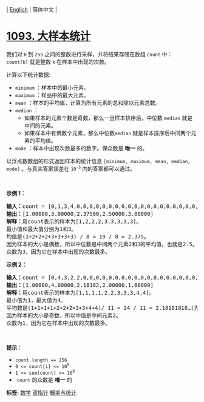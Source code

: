 | [English](README_EN.md) | 简体中文 |

# [1093. 大样本统计](https://leetcode-cn.com/problems/statistics-from-a-large-sample)
<p>我们对&nbsp;<code>0</code>&nbsp;到&nbsp;<code>255</code>&nbsp;之间的整数进行采样，并将结果存储在数组&nbsp;<code>count</code>&nbsp;中：<code>count[k]</code>&nbsp;就是整数&nbsp;<code>k</code> 在样本中出现的次数。</p>

<p>计算以下统计数据:</p>

<ul>
	<li><code>minimum</code>&nbsp;：样本中的最小元素。</li>
	<li><code>maximum</code>&nbsp;：样品中的最大元素。</li>
	<li><code>mean</code>&nbsp;：样本的平均值，计算为所有元素的总和除以元素总数。</li>
	<li><code>median</code>&nbsp;：
	<ul>
		<li>如果样本的元素个数是奇数，那么一旦样本排序后，中位数 <code>median</code> 就是中间的元素。</li>
		<li>如果样本中有偶数个元素，那么中位数<code>median</code> 就是样本排序后中间两个元素的平均值。</li>
	</ul>
	</li>
	<li><code>mode</code>&nbsp;：样本中出现次数最多的数字。保众数是 <strong>唯一</strong> 的。</li>
</ul>

<p>以浮点数数组的形式返回样本的统计信息<em>&nbsp;</em><code>[minimum, maximum, mean, median, mode]</code>&nbsp;。与真实答案误差在<em>&nbsp;</em><code>10<sup>-5</sup></code><em>&nbsp;</em>内的答案都可以通过。</p>

<p>&nbsp;</p>

<p><strong>示例 1：</strong></p>

<pre>
<strong>输入：</strong>count = [0,1,3,4,0,0,0,0,0,0,0,0,0,0,0,0,0,0,0,0,0,0,0,0,0,0,0,0,0,0,0,0,0,0,0,0,0,0,0,0,0,0,0,0,0,0,0,0,0,0,0,0,0,0,0,0,0,0,0,0,0,0,0,0,0,0,0,0,0,0,0,0,0,0,0,0,0,0,0,0,0,0,0,0,0,0,0,0,0,0,0,0,0,0,0,0,0,0,0,0,0,0,0,0,0,0,0,0,0,0,0,0,0,0,0,0,0,0,0,0,0,0,0,0,0,0,0,0,0,0,0,0,0,0,0,0,0,0,0,0,0,0,0,0,0,0,0,0,0,0,0,0,0,0,0,0,0,0,0,0,0,0,0,0,0,0,0,0,0,0,0,0,0,0,0,0,0,0,0,0,0,0,0,0,0,0,0,0,0,0,0,0,0,0,0,0,0,0,0,0,0,0,0,0,0,0,0,0,0,0,0,0,0,0,0,0,0,0,0,0,0,0,0,0,0,0,0,0,0,0,0,0,0,0,0,0,0,0,0,0,0,0,0,0,0,0,0,0,0,0,0,0,0,0,0,0]
<strong>输出：</strong>[1.00000,3.00000,2.37500,2.50000,3.00000]
<strong>解释：</strong>用count表示的样本为[1,2,2,2,3,3,3,3,3]。
最小值和最大值分别为1和3。
均值是(1+2+2+2+3+3+3+3) / 8 = 19 / 8 = 2.375。
因为样本的大小是偶数，所以中位数是中间两个元素2和3的平均值，也就是2.5。
众数为3，因为它在样本中出现的次数最多。</pre>

<p><strong>示例 2：</strong></p>

<pre>
<strong>输入：</strong>count = [0,4,3,2,2,0,0,0,0,0,0,0,0,0,0,0,0,0,0,0,0,0,0,0,0,0,0,0,0,0,0,0,0,0,0,0,0,0,0,0,0,0,0,0,0,0,0,0,0,0,0,0,0,0,0,0,0,0,0,0,0,0,0,0,0,0,0,0,0,0,0,0,0,0,0,0,0,0,0,0,0,0,0,0,0,0,0,0,0,0,0,0,0,0,0,0,0,0,0,0,0,0,0,0,0,0,0,0,0,0,0,0,0,0,0,0,0,0,0,0,0,0,0,0,0,0,0,0,0,0,0,0,0,0,0,0,0,0,0,0,0,0,0,0,0,0,0,0,0,0,0,0,0,0,0,0,0,0,0,0,0,0,0,0,0,0,0,0,0,0,0,0,0,0,0,0,0,0,0,0,0,0,0,0,0,0,0,0,0,0,0,0,0,0,0,0,0,0,0,0,0,0,0,0,0,0,0,0,0,0,0,0,0,0,0,0,0,0,0,0,0,0,0,0,0,0,0,0,0,0,0,0,0,0,0,0,0,0,0,0,0,0,0,0,0,0,0,0,0,0,0,0,0,0,0,0]
<strong>输出：</strong>[1.00000,4.00000,2.18182,2.00000,1.00000]
<strong>解释：</strong>用count表示的样本为[1,1,1,1,2,2,3,3,3,4,4]。
最小值为1，最大值为4。
平均数是(1+1+1+1+2+2+2+3+3+4+4)/ 11 = 24 / 11 = 2.18181818…(为了显示，输出显示了整数2.18182)。
因为样本的大小是奇数，所以中值是中间元素2。
众数为1，因为它在样本中出现的次数最多。
</pre>

<p>&nbsp;</p>

<p><strong>提示：</strong></p>

<ul>
	<li><code>count.length == 256</code></li>
	<li><code>0 &lt;= count[i] &lt;= 10<sup>9</sup></code></li>
	<li><code>1 &lt;= sum(count) &lt;= 10<sup>9</sup></code></li>
	<li>&nbsp;<code>count</code>&nbsp;的众数是 <strong>唯一</strong> 的</li>
</ul>

**标签:**  [数学](https://leetcode-cn.com/tag/math) [双指针](https://leetcode-cn.com/tag/two-pointers) [概率与统计](https://leetcode-cn.com/tag/probability-and-statistics) 